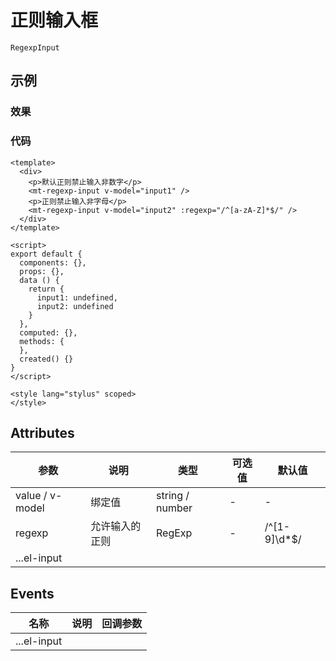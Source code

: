 # 正则输入框   
`RegexpInput`  

## 示例  

### 效果
<demo>
  <RegexpInputDemo />
</demo>

### 代码  
```vue
<template>
  <div>
    <p>默认正则禁止输入非数字</p>
    <mt-regexp-input v-model="input1" />
    <p>正则禁止输入非字母</p>
    <mt-regexp-input v-model="input2" :regexp="/^[a-zA-Z]*$/" />
  </div>
</template>

<script>
export default {
  components: {},
  props: {},
  data () {
    return {
      input1: undefined,
      input2: undefined
    }
  },
  computed: {},
  methods: {
  },
  created() {}
}
</script>

<style lang="stylus" scoped>
</style>
```

## Attributes
| 参数 | 说明 | 类型  | 可选值 | 默认值 | 
| ---- | ------- | ---- | ---- | ---- |
| value / v-model | 绑定值 | string / number | - | - |  
| regexp | 允许输入的正则 | RegExp | - | /^[1-9]\d*$/ |  
| ...el-input |  |  |  |  |  

## Events
| 名称 | 说明 | 回调参数 |  
| ---- | ---- | ---- |
| ...el-input |  |  |
